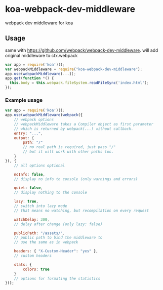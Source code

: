 # koa-webpack-dev-middleware

webpack dev middleware for koa

## Usage

same with https://github.com/webpack/webpack-dev-middleware. will add original middleware to ctx.webpack


```js
var app = require('koa')();
var webpackMiddleware = require("koa-webpack-dev-middleware");
app.use(webpackMiddleware(...));
app.get(function *() {
  this.body = this.webpack.fileSystem.readFileSync('index.html');
});
```

### Example usage

```js
var app = require('koa')();
app.use(webpackMiddleware(webpack({
    // webpack options
    // webpackMiddleware takes a Compiler object as first parameter
    // which is returned by webpack(...) without callback.
    entry: "...",
    output: {
        path: "/"
        // no real path is required, just pass "/"
        // but it will work with other paths too.
    }
}), {
    // all options optional

    noInfo: false,
    // display no info to console (only warnings and errors)

    quiet: false,
    // display nothing to the console

    lazy: true,
    // switch into lazy mode
    // that means no watching, but recompilation on every request

    watchDelay: 300,
    // delay after change (only lazy: false)

    publicPath: "/assets/",
    // public path to bind the middleware to
    // use the same as in webpack

    headers: { "X-Custom-Header": "yes" },
    // custom headers

    stats: {
        colors: true
    }
    // options for formating the statistics
}));
```